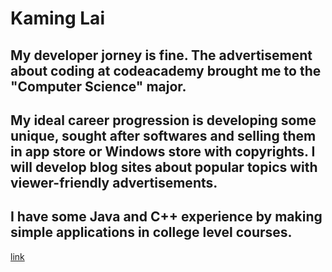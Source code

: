 # Kaming Lai
## My developer jorney is fine. The advertisement about coding at codeacademy brought me to the "Computer Science" major.
## My ideal career progression is developing some unique, sought after softwares and selling them in app store or Windows store with copyrights. I will develop blog sites about popular topics with viewer-friendly advertisements.
## I have some Java and C++ experience by making simple applications in college level courses.
[link](https://www.codecademy.com/officiallai4521475887167)
